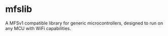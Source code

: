 # mfslib
A MFSv1 compatible library for generic microcontrollers, designed to run on any MCU with WiFi capabilities.
